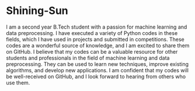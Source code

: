 # Shining-Sun
I am a second year B.Tech student with a passion for machine learning and data preprocessing. I have executed a variety of Python codes in these fields, which I have used in projects and submitted in competitions. These codes are a wonderful source of knowledge, and I am excited to share them on GitHub.
I believe that my codes can be a valuable resource for other students and professionals in the field of machine learning and data preprocessing. They can be used to learn new techniques, improve existing algorithms, and develop new applications. I am confident that my codes will be well-received on GitHub, and I look forward to hearing from others who use them.
